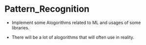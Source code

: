 # Pattern_Recognition
- Implement some Alogorithms related to ML and usages of some libraries. 

- There will be a lot of alogorithms that will often use in reality. 
